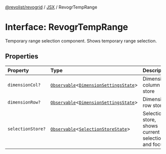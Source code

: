 [@revolist/revogrid](README.md) / [JSX](Namespace.JSX.md) / RevogrTempRange

# Interface: RevogrTempRange

Temporary range selection component. Shows temporary range selection.

## Properties

| Property | Type | Description |
| :------ | :------ | :------ |
| `dimensionCol?` | [`Observable`](Type.Observable.md)\<[`DimensionSettingsState`](Interface.DimensionSettingsState.md)\> | Dimension column store |
| `dimensionRow?` | [`Observable`](Type.Observable.md)\<[`DimensionSettingsState`](Interface.DimensionSettingsState.md)\> | Dimension row store |
| `selectionStore?` | [`Observable`](Type.Observable.md)\<[`SelectionStoreState`](Type.SelectionStoreState.md)\> | Selection store, shows current selection and focus |

